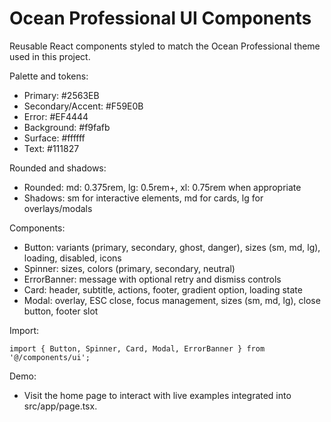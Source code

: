 # Ocean Professional UI Components

Reusable React components styled to match the Ocean Professional theme used in this project.

Palette and tokens:
- Primary: #2563EB
- Secondary/Accent: #F59E0B
- Error: #EF4444
- Background: #f9fafb
- Surface: #ffffff
- Text: #111827

Rounded and shadows:
- Rounded: md: 0.375rem, lg: 0.5rem+, xl: 0.75rem when appropriate
- Shadows: sm for interactive elements, md for cards, lg for overlays/modals

Components:
- Button: variants (primary, secondary, ghost, danger), sizes (sm, md, lg), loading, disabled, icons
- Spinner: sizes, colors (primary, secondary, neutral)
- ErrorBanner: message with optional retry and dismiss controls
- Card: header, subtitle, actions, footer, gradient option, loading state
- Modal: overlay, ESC close, focus management, sizes (sm, md, lg), close button, footer slot

Import:
```tsx
import { Button, Spinner, Card, Modal, ErrorBanner } from '@/components/ui';
```

Demo:
- Visit the home page to interact with live examples integrated into src/app/page.tsx.
